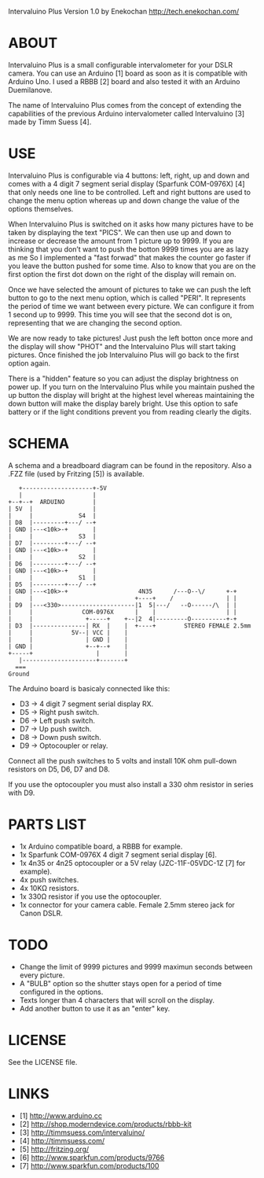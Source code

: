 
Intervaluino Plus Version 1.0 by Enekochan <http://tech.enekochan.com/>

ABOUT
=====

Intervaluino Plus is a small configurable intervalometer for your DSLR camera.
You can use an Arduino [1] board as soon as it is compatible with Arduino Uno.
I used a RBBB [2] board and also tested it with an Arduino Duemilanove.

The name of Intervaluino Plus comes from the concept of extending the
capabilities of the previous Arduino intervalometer called Intervaluino [3]
made by Timm Suess [4].


USE
===

Intervaluino Plus is configurable via 4 buttons: left, right, up and down and
comes with a 4 digit 7 segment serial display (Sparfunk COM-0976X) [4] that only
needs one line to be controlled. Left and right buttons are used to change the
menu option whereas up and down change the value of the options themselves.

When Intervaluino Plus is switched on it asks how many pictures have to be
taken by displaying the text "PICS". We can then use up and down to increase or
decrease the amount from 1 picture up to 9999. If you are thinking that you
don’t want to push the botton 9999 times you are as lazy as me  So I
implemented a "fast forwad" that makes the counter go faster if you leave the
button pushed for some time. Also to know that you are on the first option the
first dot down on the right of the display will remain on.

Once we have selected the amount of pictures to take we can push the left
button to go to the next menu option, which is called "PERI". It represents
the period of time we want between every picture. We can configure it from 1
second up to 9999. This time you will see that the second dot is on,
representing that we are changing the second option.

We are now ready to take pictures! Just push the left botton once more and the
display will show "PHOT" and the Intervaluino Plus will start taking pictures.
Once finished the job Intervaluino Plus will go back to the first option again.

There is a "hidden" feature so you can adjust the display brightness on power
up. If you turn on the Intervaluino Plus while you maintain pushed the up
button the display will bright at the highest level whereas maintaining the
down button will make the display barely bright. Use this option to safe
battery or if the light conditions prevent you from reading clearly the digits.


SCHEMA
======
A schema and a breadboard diagram can be found in the repository. Also a .FZZ
file (used by Fritzing [5]) is available.

       +--------------------+-5V
       |                    |
    +--+--+  ARDUINO        |
    | 5V  |                 |
    |     |             S4  |
    | D8  |---------+---/ --+
    | GND |---<10k>-+       |
    |     |             S3  |
    | D7  |---------+---/ --+
    | GND |---<10k>-+       |
    |     |             S2  |
    | D6  |---------+---/ --+
    | GND |---<10k>-+       |
    |     |             S1  |
    | D5  |---------+---/ --+
    | GND |---<10k>-+                    4N35      /---O--\/      +-+
    |     |                             +----+    /               | |
    | D9  |---<330>---------------------|1  5|---/   --O------/\  | |
    |     |              COM-0976X      |    |                    | |
    |     |               +-----+    +--|2  4|---------O----------+-+
    | D3  |---------------| RX  |    |  +----+        STEREO FEMALE 2.5mm
    |     |           5V--| VCC |    |
    |     |               | GND |    |
    | GND |               +--+--+    |
    +-----+                  |       |
       |---------------------+-------+
      ===
    Ground


The Arduino board is basicaly connected like this:

 - D3 -> 4 digit 7 segment serial display RX.
 - D5 -> Right push switch.
 - D6 -> Left push switch.
 - D7 -> Up push switch.
 - D8 -> Down push switch.
 - D9 -> Optocoupler or relay.

Connect all the push switches to 5 volts and install 10K ohm pull-down
resistors on D5, D6, D7 and D8.

If you use the optocoupler you must also install a 330 ohm resistor in series
with D9.


PARTS LIST
==========

 - 1x Arduino compatible board, a RBBB for example.
 - 1x Sparfunk COM-0976X 4 digit 7 segment serial display [6].
 - 1x 4n35 or 4n25 optocoupler or a 5V relay (JZC-11F-05VDC-1Z [7] for example).
 - 4x push switches.
 - 4x 10KΩ resistors.
 - 1x 330Ω resistor if you use the optocoupler.
 - 1x connector for your camera cable. Female 2.5mm stereo jack for Canon DSLR.


TODO
====

 - Change the limit of 9999 pictures and 9999 maximun seconds between every
   picture.
 - A "BULB" option so the shutter stays open for a period of time configured in
   the options.
 - Texts longer than 4 characters that will scroll on the display.
 - Add another button to use it as an "enter" key.


LICENSE
=======

See the LICENSE file.


LINKS
=====

 - [1] http://www.arduino.cc
 - [2] http://shop.moderndevice.com/products/rbbb-kit
 - [3] http://timmsuess.com/intervaluino/
 - [4] http://timmsuess.com/
 - [5] http://fritzing.org/
 - [6] http://www.sparkfun.com/products/9766
 - [7] http://www.sparkfun.com/products/100

